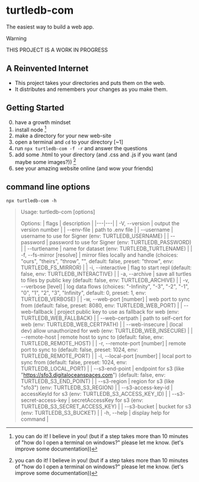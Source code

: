 # turtledb-com

The easiest way to build a web app.

> [!WARNING] 
> THIS PROJECT IS A WORK IN PROGRESS

## A Reinvented Internet

* This project takes your directories and puts them on the web.
* It distributes and remembers your changes as you make them.

## Getting Started

0. have a growth mindset
0. install node [^1]
0. make a directory for your new web-site
0. open a terminal and `cd` to your directory [~1]
0. run `npx turtledb-com -f -r` and answer the questions
0. add some .html to your directory (and .css and .js if you want (and maybe some images?)) [^1]
0. see your amazing website online (and wow your friends)

[^1]: you can do it! I believe in you! (but if a step takes more than 10 minutes of "how do I open a terminal on windows?" please let me know. (let's improve some documentation))

## command line options

`npx turtledb-com -h`

> Usage: turtledb-com [options]
> 
> Options:
| flags | description |
|---|---|
| -V, --version                    | output the version number |
| --env-file <path>                | path to .env file |
| --username <string>              | username to use for Signer (env: TURTLEDB_USERNAME) |
| --password <string>              | password to use for Signer (env: TURTLEDB_PASSWORD) |
| --turtlename <string>            | name for dataset (env: TURTLEDB_TURTLENAME) |
| -f, --fs-mirror [resolve]        | mirror files locally and handle (choices: "ours", "theirs", "throw", "", default: false, preset: "throw", env: TURTLEDB_FS_MIRROR) |
| -i, --interactive                | flag to start repl (default: false, env: TURTLEDB_INTERACTIVE) |
| -a, --archive                    | save all turtles to files by public key (default: false, env: TURTLEDB_ARCHIVE) |
| -v, --verbose [level]            | log data flows (choices: "-Infinity", "-3", "-2", "-1", "0", "1", "2", "3", "Infinity", default: 0, preset: 1, env: TURTLEDB_VERBOSE) |
| -w, --web-port [number]          | web port to sync from (default: false, preset: 8080, env: TURTLEDB_WEB_PORT) |
| --web-fallback <string>          | project public key to use as fallback for web (env: TURTLEDB_WEB_FALLBACK) |
| --web-certpath <string>          | path to self-cert for web (env: TURTLEDB_WEB_CERTPATH) |
| --web-insecure                   | (local dev) allow unauthorized for web (env: TURTLEDB_WEB_INSECURE) |
| --remote-host <string>           | remote host to sync to (default: false, env: TURTLEDB_REMOTE_HOST) |
| -r, --remote-port [number]       | remote port to sync to (default: false, preset: 1024, env: TURTLEDB_REMOTE_PORT) |
| -l, --local-port [number]        | local port to sync from (default: false, preset: 1024, env: TURTLEDB_LOCAL_PORT) |
| --s3-end-point <string>          | endpoint for s3 (like "https://sfo3.digitaloceanspaces.com") (default: false, env: TURTLEDB_S3_END_POINT) |
| --s3-region <string>             | region for s3 (like "sfo3") (env: TURTLEDB_S3_REGION) |
| --s3-access-key-id <string>      | accessKeyId for s3 (env: TURTLEDB_S3_ACCESS_KEY_ID) |
| --s3-secret-access-key <string>  | secretAccessKey for s3 (env: TURTLEDB_S3_SECRET_ACCESS_KEY) |
| --s3-bucket <string>             | bucket for s3 (env: TURTLEDB_S3_BUCKET) |
| -h, --help                       | display help for command |